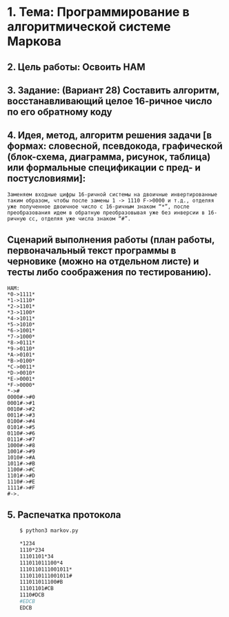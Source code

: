 # 1. Тема: Программирование в алгоритмической системе Маркова
## 2. Цель работы: Освоить НАМ
## 3. Задание: (Вариант 28) Составить алгоритм, восстанавливающий целое 16-ричное число по его обратному коду

## 4. Идея, метод, алгоритм решения задачи [в формах: словесной, псевдокода, графической (блок-схема, диаграмма, рисунок, таблица) или формальные спецификации с пред- и постусловиями]:

```
Заменяем входные цифры 16-ричной системы на двоичные инвертированные таким образом, чтобы после замены 1 -> 1110 F->0000 и т.д., отделяя уже полученное двоичное число с 16-ричным знаком “*”, после преобразования идем в обратную преобразовывая уже без инверсии в 16-ричную сс, отделяя уже числа знаком “#”.
```

## Сценарий выполнения работы (план работы, первоначальный текст программы в черновике (можно на отдельном листе) и тесты либо соображения по тестированию).  

```nam
НАМ:
*0->1111*
*1->1110*
*2->1101*
*3->1100*
*4->1011*
*5->1010*
*6->1001*
*7->1000*
*8->0111*
*9->0110*
*A->0101*
*B->0100*
*C->0011*
*D->0010*
*E->0001*
*F->0000*
*->#
0000#->#0
0001#->#1
0010#->#2
0011#->#3
0100#->#4
0101#->#5
0110#->#6
0111#->#7
1000#->#8
1001#->#9
1010#->#A
1011#->#B
1100#->#C
1101#->#D
1110#->#E
1111#->#F
#->.
```

## 5. Распечатка протокола

```bash
    $ python3 markov.py
            
    *1234
    1110*234
    11101101*34
    111011011100*4
    1110110111001011*
    1110110111001011#
    111011011100#B
    11101101#CB
    1110#DCB
    #EDCB
    EDCB
```